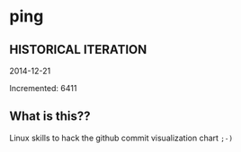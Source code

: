 # ping

## HISTORICAL ITERATION
2014-12-21

Incremented: 6411

## What is this?? 
Linux skills to hack the github commit visualization chart `;-)`
